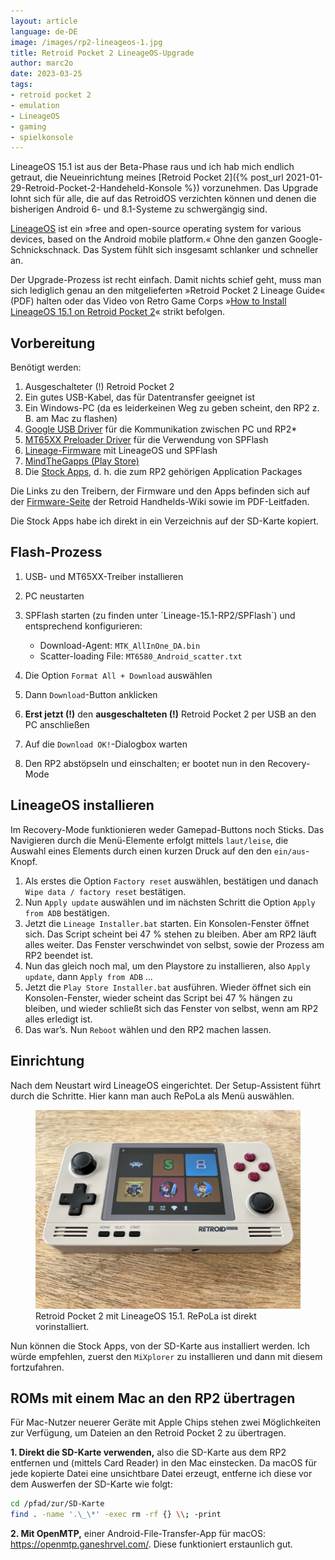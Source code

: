 ```yaml
---
layout: article
language: de-DE
image: /images/rp2-lineageos-1.jpg
title: Retroid Pocket 2 LineageOS-Upgrade
author: marc2o
date: 2023-03-25
tags:
- retroid pocket 2
- emulation
- LineageOS
- gaming
- spielkonsole
---
```


LineageOS 15.1 ist aus der Beta-Phase raus und ich hab mich endlich getraut, die Neueinrichtung meines [Retroid Pocket 2]({% post_url 2021-01-29-Retroid-Pocket-2-Handeheld-Konsole %}) vorzunehmen. Das Upgrade lohnt sich für alle, die auf das RetroidOS verzichten können und denen die bisherigen Android 6- und 8.1-Systeme zu schwergängig sind.

<!--more-->

[LineageOS](https://lineageos.org/) ist ein »free and open-source operating system for various devices, based on the Android mobile platform.« Ohne den ganzen Google-Schnickschnack. Das System fühlt sich insgesamt schlanker und schneller an.

Der Upgrade-Prozess ist recht einfach. Damit nichts schief geht, muss man sich lediglich genau an den mitgelieferten »Retroid Pocket 2 Lineage Guide« (PDF) halten oder das Video von Retro Game Corps »[How to Install LineageOS 15.1 on Retroid Pocket 2](https://www.youtube.com/watch?app=desktop&v=SCJpCgBJDfg)« strikt befolgen.

## Vorbereitung

Benötigt werden:

1. Ausgeschalteter (!) Retroid Pocket 2
2. Ein gutes USB-Kabel, das für Datentransfer geeignet ist
3. Ein Windows-PC (da es leiderkeinen Weg zu geben scheint, den RP2 z. B. am Mac zu flashen)
4. [Google USB Driver](https://developer.android.com/studio/run/win-usb) für die Kommunikation zwischen PC und RP2*
5. [MT65XX Preloader Driver](https://www.ytechb.com/mt65xx-preloader-driver/) für die Verwendung von SPFlash
6. [Lineage-Firmware](https://drive.google.com/drive/folders/1glkep6Jb4h27dsOFEtlsOHycMUS2E4kG) mit LineageOS und SPFlash
7. [MindTheGapps (Play Store)](https://androidfilehost.com/?fid=3700668719832236373)
8. Die [Stock Apps](https://drive.google.com/drive/folders/1b75bVzYlNlPv3jSSf3s7A0k8zsFGwk7R), d. h. die zum RP2 gehörigen Application Packages

Die Links zu den Treibern, der Firmware und den Apps befinden sich auf der [Firmware-Seite](https://wiki.retroidhandhelds.com/index.php?title=Firmware) der Retroid Handhelds-Wiki sowie im PDF-Leitfaden.

Die Stock Apps habe ich direkt in ein Verzeichnis auf der SD-Karte kopiert.

## Flash-Prozess

1. USB- und MT65XX-Treiber installieren
2. PC neustarten
3. SPFlash starten (zu finden unter ´Lineage-15.1-RP2/SPFlash`) und entsprechend konfigurieren:
	
	* Download-Agent: `MTK_AllInOne_­DA.bin`
	* Scatter-loading File: `MT6580_Android_scatter.txt`

4. Die Option `Format All + Download` auswählen
5. Dann `Download`-Button anklicken
6. **Erst jetzt (!)** den **ausgeschalteten (!)** Retroid Pocket 2 per USB an den PC anschließen
7. Auf die `Download OK!`-Dialogbox warten
8. Den RP2 abstöpseln und einschalten; er bootet nun in den Recovery-Mode

## LineageOS installieren

Im Recovery-Mode funktionieren weder Gamepad-Buttons noch Sticks. Das Navigieren durch die Menü-Elemente erfolgt mittels `laut/leise`, die Auswahl eines Elements durch einen kurzen Druck auf den den `ein/aus`-Knopf.

1. Als erstes die Option `Factory reset` auswählen, bestätigen und danach `Wipe data / factory reset` bestätigen.
2. Nun `Apply update` auswählen und im nächsten Schritt die Option `Apply from ADB` bestätigen.
3. Jetzt die `Lineage Installer.bat` starten. Ein Konsolen-Fenster öffnet sich. Das Script scheint bei 47 % stehen zu bleiben. Aber am RP2 läuft alles weiter. Das Fenster verschwindet von selbst, sowie der Prozess am RP2 beendet ist.
4. Nun das gleich noch mal, um den Playstore zu installieren, also `Apply update`, dann `Apply from ADB` …
5. Jetzt die `Play Store Installer.bat` ausführen. Wieder öffnet sich ein Konsolen-Fenster, wieder scheint das Script bei 47 % hängen zu bleiben, und wieder schließt sich das Fenster von selbst, wenn am RP2 alles erledigt ist.
6. Das war’s. Nun `Reboot` wählen und den RP2 machen lassen.

## Einrichtung

Nach dem Neustart wird LineageOS eingerichtet. Der Setup-Assistent führt durch die Schritte. Hier kann man auch RePoLa als Menü auswählen.

<figure>
	<img src="/images/rp2-lineageos-2.jpg" alt="Retroid Pocket 2 Konsole mit LineageOS 15.1"><figcaption>Retroid Pocket 2 mit LineageOS 15.1. RePoLa ist direkt vorinstalliert.</figcaption>
</figure>

Nun können die Stock Apps, von der SD-Karte aus installiert werden. Ich würde empfehlen, zuerst den `MiXplorer` zu installieren und dann mit diesem fortzufahren.

## ROMs mit einem Mac an den RP2 übertragen

Für Mac-Nutzer neuerer Geräte mit Apple Chips stehen zwei Möglichkeiten zur Verfügung, um Dateien an den Retroid Pocket 2 zu übertragen.

**1. Direkt die SD-Karte verwenden,** also die SD-Karte aus dem RP2 entfernen und (mittels Card Reader) in den Mac einstecken. Da macOS für jede kopierte Datei eine unsichtbare Datei erzeugt, entferne ich diese vor dem Auswerfen der SD-Karte wie folgt:

```bash
cd /pfad/zur/SD-Karte
find . -name '.\_\*' -exec rm -rf {} \\; -print
```

**2. Mit OpenMTP,** einer Android-File-Transfer-App für macOS: https://openmtp.ganeshrvel.com/. Diese funktioniert erstaunlich gut.
